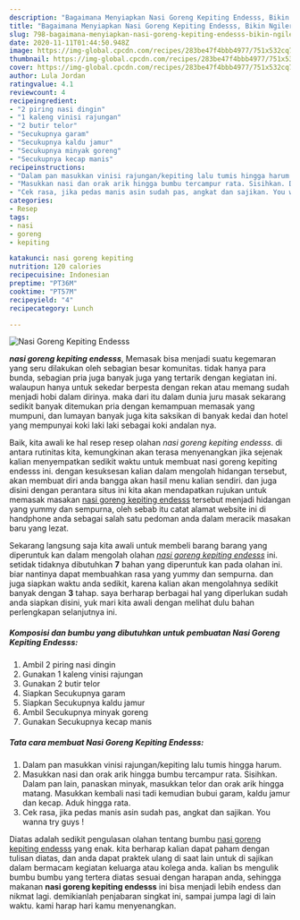 ```yaml
---
description: "Bagaimana Menyiapkan Nasi Goreng Kepiting Endesss, Bikin Ngiler"
title: "Bagaimana Menyiapkan Nasi Goreng Kepiting Endesss, Bikin Ngiler"
slug: 798-bagaimana-menyiapkan-nasi-goreng-kepiting-endesss-bikin-ngiler
date: 2020-11-11T01:44:50.948Z
image: https://img-global.cpcdn.com/recipes/283be47f4bbb4977/751x532cq70/nasi-goreng-kepiting-endesss-foto-resep-utama.jpg
thumbnail: https://img-global.cpcdn.com/recipes/283be47f4bbb4977/751x532cq70/nasi-goreng-kepiting-endesss-foto-resep-utama.jpg
cover: https://img-global.cpcdn.com/recipes/283be47f4bbb4977/751x532cq70/nasi-goreng-kepiting-endesss-foto-resep-utama.jpg
author: Lula Jordan
ratingvalue: 4.1
reviewcount: 4
recipeingredient:
- "2 piring nasi dingin"
- "1 kaleng vinisi rajungan"
- "2 butir telor"
- "Secukupnya garam"
- "Secukupnya kaldu jamur"
- "Secukupnya minyak goreng"
- "Secukupnya kecap manis"
recipeinstructions:
- "Dalam pan masukkan vinisi rajungan/kepiting lalu tumis hingga harum."
- "Masukkan nasi dan orak arik hingga bumbu tercampur rata. Sisihkan. Dalam pan lain, panaskan minyak, masukkan telor dan orak arik hingga matang. Masukkan kembali nasi tadi kemudian bubui garam, kaldu jamur dan kecap. Aduk hingga rata."
- "Cek rasa, jika pedas manis asin sudah pas, angkat dan sajikan. You wanna try guys !"
categories:
- Resep
tags:
- nasi
- goreng
- kepiting

katakunci: nasi goreng kepiting 
nutrition: 120 calories
recipecuisine: Indonesian
preptime: "PT36M"
cooktime: "PT57M"
recipeyield: "4"
recipecategory: Lunch

---
```



![Nasi Goreng Kepiting Endesss](https://img-global.cpcdn.com/recipes/283be47f4bbb4977/751x532cq70/nasi-goreng-kepiting-endesss-foto-resep-utama.jpg)

<b><i>nasi goreng kepiting endesss</i></b>, Memasak bisa menjadi suatu kegemaran yang seru dilakukan oleh sebagian besar komunitas. tidak hanya para bunda, sebagian pria juga banyak juga yang tertarik dengan kegiatan ini. walaupun hanya untuk sekedar berpesta dengan rekan atau memang sudah menjadi hobi dalam dirinya. maka dari itu dalam dunia juru masak sekarang sedikit banyak ditemukan pria dengan kemampuan memasak yang mumpuni, dan lumayan banyak juga kita saksikan di banyak kedai dan hotel yang mempunyai koki laki laki sebagai koki andalan nya.

Baik, kita awali ke hal resep resep olahan <i>nasi goreng kepiting endesss</i>. di antara rutinitas kita, kemungkinan akan terasa menyenangkan jika sejenak kalian menyempatkan sedikit waktu untuk membuat nasi goreng kepiting endesss ini. dengan kesuksesan kalian dalam mengolah hidangan tersebut, akan membuat diri anda bangga akan hasil menu kalian sendiri. dan juga disini dengan perantara situs ini kita akan mendapatkan rujukan untuk memasak masakan <u>nasi goreng kepiting endesss</u> tersebut menjadi hidangan yang yummy dan sempurna, oleh sebab itu catat alamat website ini di handphone anda sebagai salah satu pedoman anda dalam meracik masakan baru yang lezat.




Sekarang langsung saja kita awali untuk membeli barang barang yang diperuntuk kan dalam mengolah olahan <u><i>nasi goreng kepiting endesss</i></u> ini. setidak tidaknya dibutuhkan <b>7</b> bahan yang diperuntuk kan pada olahan ini. biar nantinya dapat membuahkan rasa yang yummy dan sempurna. dan juga siapkan waktu anda sedikit, karena kalian akan mengolahnya sedikit banyak dengan <b>3</b> tahap. saya berharap berbagai hal yang diperlukan sudah anda siapkan disini, yuk mari kita awali dengan melihat dulu bahan perlengkapan selanjutnya ini.

<!--inarticleads1-->

##### Komposisi dan bumbu yang dibutuhkan untuk pembuatan Nasi Goreng Kepiting Endesss:

1. Ambil 2 piring nasi dingin
1. Gunakan 1 kaleng vinisi rajungan
1. Gunakan 2 butir telor
1. Siapkan Secukupnya garam
1. Siapkan Secukupnya kaldu jamur
1. Ambil Secukupnya minyak goreng
1. Gunakan Secukupnya kecap manis




<!--inarticleads2-->

##### Tata cara membuat Nasi Goreng Kepiting Endesss:

1. Dalam pan masukkan vinisi rajungan/kepiting lalu tumis hingga harum.
1. Masukkan nasi dan orak arik hingga bumbu tercampur rata. Sisihkan. Dalam pan lain, panaskan minyak, masukkan telor dan orak arik hingga matang. Masukkan kembali nasi tadi kemudian bubui garam, kaldu jamur dan kecap. Aduk hingga rata.
1. Cek rasa, jika pedas manis asin sudah pas, angkat dan sajikan. You wanna try guys !




Diatas adalah sedikit pengulasan olahan tentang bumbu <u>nasi goreng kepiting endesss</u> yang enak. kita berharap kalian dapat paham dengan tulisan diatas, dan anda dapat praktek ulang di saat lain untuk di sajikan dalam bermacam kegiatan keluarga atau kolega anda. kalian bs mengulik bumbu bumbu yang tertera diatas sesuai dengan harapan anda, sehingga makanan <b>nasi goreng kepiting endesss</b> ini bisa menjadi lebih endess dan nikmat lagi. demikianlah penjabaran singkat ini, sampai jumpa lagi di lain waktu. kami harap hari kamu menyenangkan.
